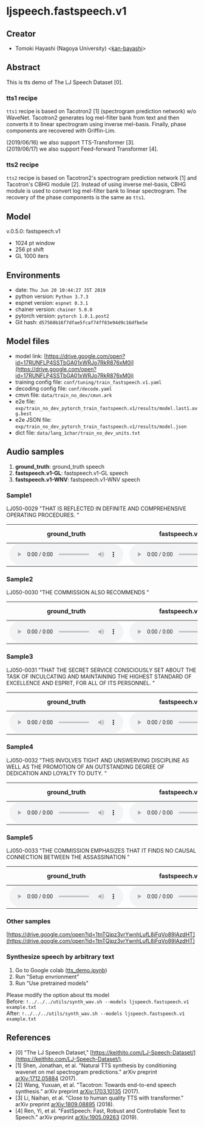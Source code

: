 # ljspeech.fastspeech.v1

## Creator

- Tomoki Hayashi (Nagoya University) <[kan-bayashi](https://github.com/kan-bayashi)>  

## Abstract

This is tts demo of The LJ Speech Dataset [0].

### tts1 recipe

`tts1` recipe is based on Tacotron2 [1] (spectrogram prediction network) w/o WaveNet.
Tacotron2 generates log mel-filter bank from text and then converts it to linear spectrogram using inverse mel-basis.
Finally, phase components are recovered with Griffin-Lim.

(2019/06/16) we also support TTS-Transformer [3].  
(2019/06/17) we also support Feed-forward Transformer [4].  

### tts2 recipe

`tts2` recipe is based on Tacotron2's spectrogram prediction network [1] and Tacotron's CBHG module [2].
Instead of using inverse mel-basis, CBHG module is used to convert log mel-filter bank to linear spectrogram.
The recovery of the phase components is the same as `tts1`.

## Model

v.0.5.0: fastspeech.v1  
- 1024 pt window   
- 256 pt shift   
- GL 1000 iters  

## Environments

- date: `Thu Jun 20 10:44:27 JST 2019`
- python version: `Python 3.7.3`
- espnet version: `espnet 0.3.1`
- chainer version: `chainer 5.0.0`
- pytorch version: `pytorch 1.0.1.post2`
- Git hash: `d57560b16f7dfae5fcaf74ff83e94d9c16dfbe5e`

## Model files

- model link: [https://drive.google.com/open?id=17RUNFLP4SSTbGA01xWRJo7RkR876xM0i](https://drive.google.com/open?id=17RUNFLP4SSTbGA01xWRJo7RkR876xM0i)
- training config file: `conf/tuning/train_fastspeech.v1.yaml`
- decoding config file: `conf/decode.yaml`
- cmvn file: `data/train_no_dev/cmvn.ark`
- e2e file: `exp/train_no_dev_pytorch_train_fastspeech.v1/results/model.last1.avg.best`
- e2e JSON file: `exp/train_no_dev_pytorch_train_fastspeech.v1/results/model.json`
- dict file: `data/lang_1char/train_no_dev_units.txt`

## Audio samples

1. **ground_truth**: ground_truth speech
2. **fastspeech.v1-GL**: fastspeech.v1-GL speech
3. **fastspeech.v1-WNV**: fastspeech.v1-WNV speech

### Sample1  

LJ050-0029 "THAT IS REFLECTED IN DEFINITE AND COMPREHENSIVE OPERATING PROCEDURES. "

| **ground_truth** | **fastspeech.v1-GL** | **fastspeech.v1-WNV** |  
| --- | --- | --- |  
| <audio controls=""> <source src="../../../data/ljspeech/audio/ground_truth/LJ050-0029.wav"> </audio> | <audio controls=""> <source src="../../../data/ljspeech/audio/fastspeech.v1-GL/LJ050-0029.wav"> </audio> | NULL |  

### Sample2  

LJ050-0030 "THE COMMISSION ALSO RECOMMENDS "

| **ground_truth** | **fastspeech.v1-GL** | **fastspeech.v1-WNV** |  
| --- | --- | --- |  
| <audio controls=""> <source src="../../../data/ljspeech/audio/ground_truth/LJ050-0030.wav"> </audio> | <audio controls=""> <source src="../../../data/ljspeech/audio/fastspeech.v1-GL/LJ050-0030.wav"> </audio> | NULL |  

### Sample3  

LJ050-0031 "THAT THE SECRET SERVICE CONSCIOUSLY SET ABOUT THE TASK OF INCULCATING AND MAINTAINING THE HIGHEST STANDARD OF EXCELLENCE AND ESPRIT, FOR ALL OF ITS PERSONNEL. "

| **ground_truth** | **fastspeech.v1-GL** | **fastspeech.v1-WNV** |  
| --- | --- | --- |  
| <audio controls=""> <source src="../../../data/ljspeech/audio/ground_truth/LJ050-0031.wav"> </audio> | <audio controls=""> <source src="../../../data/ljspeech/audio/fastspeech.v1-GL/LJ050-0031.wav"> </audio> | NULL |  

### Sample4  

LJ050-0032 "THIS INVOLVES TIGHT AND UNSWERVING DISCIPLINE AS WELL AS THE PROMOTION OF AN OUTSTANDING DEGREE OF DEDICATION AND LOYALTY TO DUTY. "

| **ground_truth** | **fastspeech.v1-GL** | **fastspeech.v1-WNV** |  
| --- | --- | --- |  
| <audio controls=""> <source src="../../../data/ljspeech/audio/ground_truth/LJ050-0032.wav"> </audio> | <audio controls=""> <source src="../../../data/ljspeech/audio/fastspeech.v1-GL/LJ050-0032.wav"> </audio> | NULL |  

### Sample5  

LJ050-0033 "THE COMMISSION EMPHASIZES THAT IT FINDS NO CAUSAL CONNECTION BETWEEN THE ASSASSINATION "

| **ground_truth** | **fastspeech.v1-GL** | **fastspeech.v1-WNV** |  
| --- | --- | --- |  
| <audio controls=""> <source src="../../../data/ljspeech/audio/ground_truth/LJ050-0033.wav"> </audio> | <audio controls=""> <source src="../../../data/ljspeech/audio/fastspeech.v1-GL/LJ050-0033.wav"> </audio> | NULL |  

### Other samples

[https://drive.google.com/open?id=1tnTQjpz3vrYwnhLufL8iFqVo89lAzdHT](https://drive.google.com/open?id=1tnTQjpz3vrYwnhLufL8iFqVo89lAzdHT)


### Synthesize speech by arbitrary text 

1. Go to Google colab ([tts_demo.ipynb](https://colab.research.google.com/github/espnet/interspeech2019-tutorial/blob/kan-bayashi/tts/tts_demo.ipynb))
2. Run "Setup envrionment"
3. Run "Use pretrained models"

Please modify the option about tts model  
Before: `!../../../utils/synth_wav.sh --models ljspeech.fastspeech.v1 example.txt`  
After:  `!../../../utils/synth_wav.sh --models ljspeech.fastspeech.v1 example.txt`  

## References

- [0] "The LJ Speech Dataset," [https://keithito.com/LJ-Speech-Dataset/](https://keithito.com/LJ-Speech-Dataset/).
- [1] Shen, Jonathan, et al. "Natural TTS synthesis by conditioning wavenet on mel spectrogram predictions." arXiv preprint [arXiv:1712.05884](https://arxiv.org/abs/1712.05884) (2017).
- [2] Wang, Yuxuan, et al. "Tacotron: Towards end-to-end speech synthesis." arXiv preprint [arXiv:1703.10135](https://arxiv.org/abs/) (2017).
- [3] Li, Naihan, et al. "Close to human quality TTS with transformer." arXiv preprint [arXiv:1809.08895](https://arxiv.org/abs/1809.08895) (2018).
- [4] Ren, Yi, et al. "FastSpeech: Fast, Robust and Controllable Text to Speech." arXiv preprint [arXiv:1905.09263](https://arxiv.org/abs/1905.09263) (2019).

